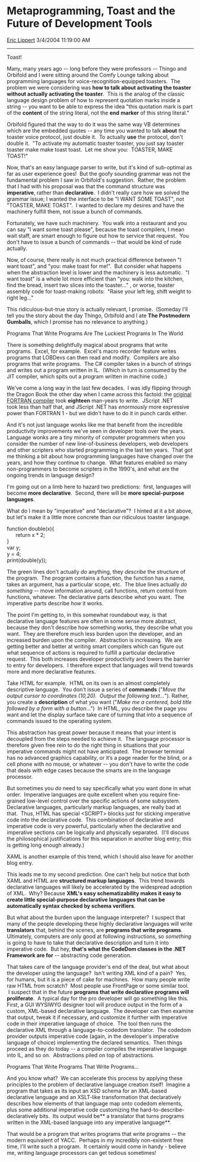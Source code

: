 <div id="page">

# Metaprogramming, Toast and the Future of Development Tools

[Eric Lippert](https://social.msdn.microsoft.com/profile/Eric%20Lippert) 3/4/2004 11:19:00 AM

-----

<div id="content">

<span>Toast\! </span>

<span></span>

<span>Many, many years ago -- long before they were professors -- Thingo and Orbifold and I were sitting around the Comfy Lounge talking about programming languages for voice-recognition-equipped toasters.  The problem we were considering was **<span>how to talk about activating the toaster without actually activating the toaster</span>**.  This is the analog of the classic language design problem of how to represent quotation marks inside a string -- you want to be able to express the idea "this quotation mark is part of the **<span>content</span>** of the string literal, not the **<span>end</span>** **<span>marker</span>** of this string literal."  </span>

<span></span>

<span>Orbifold figured that the way to do it was the same way VB determines which are the embedded quotes -- any time you wanted to talk **<span>about</span>** the toaster voice protocol, just double it.  To actually **<span>use</span>** the protocol, don't double it.  "To activate my automatic toaster toaster, you just say toaster toaster make make toast toast.  Let me show you:  TOASTER, MAKE TOAST\!"  </span>

<span></span>

<span>Now, that's an easy language parser to write, but it's kind of sub-optimal as far as user experience goes\!  But the goofy sounding grammar was not the fundamental problem I saw in Orbifold's suggestion.  Rather, the problem that I had with his proposal was that the command structure was **<span>imperative</span>**, rather than **<span>declarative</span>**.  I didn't really care how we solved the grammar issue; I wanted the interface to be "I WANT SOME TOAST", not "TOASTER, MAKE TOAST".  I wanted to declare my desires and have the machinery fulfill them, not issue a bunch of commands.  </span>

<span></span>

<span>Fortunately, we have such machinery.  You walk into a restaurant and you can say "I want some toast please", because the toast compilers, I mean wait staff, are smart enough to figure out how to service that request.  You don't have to issue a bunch of commands -- that would be kind of rude actually. </span>

<span></span>

<span>Now, of course, there really is not much practical difference between "I want toast", and "you: make toast for me\!".  But consider what happens when the abstraction level is lower and the machinery is less automatic.  "I want toast" is a whole lot more efficient than "you: walk into the kitchen, find the bread, insert two slices into the toaster…" , or worse, toaster assembly code for toast-making robots:  "Raise your left leg, shift weight to right leg…" </span>

<span></span>

<span>This ridiculous-but-true story is actually relevant, I promise.  (Someday I'll tell you the story about the day Thingo, Orbifold and I ate **<span>The Postmodern Gumballs</span>**, which I promise has no relevance to anything.) </span>

<span></span>

<span>Programs That Write Programs Are The Luckiest Programs In The World </span>

<span></span>

<span>There is something delightfully magical about programs that write programs.  Excel, for example.  Excel's macro recorder feature writes programs that LOBDevs can then read and modify.  Compilers are also programs that write programs.  The C\# compiler takes in a bunch of strings and writes out a program written in IL.  (Which in turn is consumed by the JIT compiler, which spits out a program written in machine code.) </span>

<span></span>

<span>We've come a long way in the last few decades.  I was idly flipping through the Dragon Book the other day when I came across this factoid: the [original FORTRAN compiler](http://www.paulgraham.com/history.html "http://www.paulgraham.com/history.html") took **<span>eighteen</span>** man-years to write.  JScript .NET took less than half that, and JScript .NET has *<span>enormously</span>* more expressive power than FORTRAN 1 - but we didn't have to do it in punch cards either. </span>

<span></span>

<span>And it's not just language wonks like me that benefit from the incredible productivity improvements we've seen in developer tools over the years.  Language wonks are a tiny minority of computer programmers when you consider the number of new line-of-business developers, web developers and other scripters who started programming in the last ten years.  That got me thinking a bit about how programming languages have changed over the years, and how they continue to change.  What features enabled so many non-programmers to become scripters in the 1990's, and what are the ongoing trends in language design? </span>

<span></span>

<span>I'm going out on a limb here to hazard two predictions:  first, languages will become **<span>more declarative</span>**.  Second, there will be **<span>more special-purpose languages</span>**. </span>

<span></span>

<span>What do I mean by "imperative" and "declarative"?  I hinted at it a bit above, but let's make it a little more concrete than our ridiculous toaster language. </span>

<span>function double(x){  
</span><span>      return x \* 2;  
</span><span>}  
</span><span>var y;  
</span><span>y = 4;  
</span><span>print(double(y)); </span>

<span></span>

<span>The green lines don't actually *<span>do</span>* anything, they *<span>describe</span>* the structure of the program.  The program contains a function, the function has a name, takes an argument, has a particular scope, etc.  The blue lines actually *<span>do something</span>* -- move information around, call functions, return control from functions, whatever. </span><span>The declarative parts describe *<span>what</span>* you want.  The imperative parts describe *<span>how</span>* it works. </span>

<span></span>

<span>The point I'm getting to, in this somewhat roundabout way, is that declarative language features are often in some sense more abstract, because they don't describe how something works, they describe what you want.  They are therefore much less burden upon the developer, and an increased burden upon the compiler.  Abstraction is increasing.  We are getting better and better at writing smart compilers which can figure out what sequence of actions is required to fulfill a particular declarative request.  This both increases developer productivity and lowers the barrier to entry for developers.  I therefore expect that languages will trend towards more and more declarative features.  </span>

<span></span>

<span>Take HTML for example.  HTML on its own is an almost completely descriptive language.  You don't issue a series of **<span>commands</span>** ("*<span>Move the output cursor to coordinates (10,20).  Output the following text…</span>*"). Rather, you create a **<span>description</span>** of what you want ("*<span>Make me a centered, bold title followed by a form with a button.</span>*..")  In HTML, you describe the page you want and let the display surface take care of turning that into a sequence of commands issued to the operating system.  </span>

<span></span>

<span>This abstraction has great power because it means that your intent is decoupled from the steps needed to achieve it.  The language processor is therefore given free rein to do the right thing in situations that your imperative commands might not have anticipated.  The browser terminal has no advanced graphics capability, or it’s a page reader for the blind, or a cell phone with no mouse, or whatever -- you don't have to write the code that deals with edge cases because the smarts are in the language processor. </span>

<span></span>

<span>But sometimes you *<span>do</span>* need to say specifically what you want done in what order.  Imperative languages are quite excellent when you require fine-grained low-level control over the specific actions of some subsystem. Declarative languages, particularly markup languages, are really bad at that.  Thus, HTML has special \<SCRIPT\> blocks just for sticking imperative code into the declarative code.  This combination of declarative and imperative code is very powerful, particularly when the declarative and imperative sections can be logically and physically separated.  (I'll discuss the philosophical justifications for this separation in another blog entry; this is getting long enough already.)   </span>

<span></span>

<span>XAML is another example of this trend, which I should also leave for another blog entry.  </span>

<span></span>

<span>This leads me to my second prediction. One can't help but notice that both XAML and HTML are **<span>structured markup languages</span>**.  This trend towards declarative languages will likely be accelerated by the widespread adoption of XML.  Why? Because **<span>XML's easy schematizability makes it easy to create little special-purpose declarative languages that can be automatically syntax checked by schema verifiers</span>**.  </span>

<span></span>

<span>But what about the burden upon the language interpreter?  I suspect that many of the people developing these highly declarative languages will write **<span>translators</span>** that, behind the scenes, are **<span>programs that write programs</span>**.  Ultimately, computers are only good at following instructions, so *<span>something</span>* is going to have to take that declarative description and turn it into imperative code.  But hey, **<span>that's what the CodeDom classes in the .NET Framework are for</span>** -- abstracting code generation.  </span>

<span></span>

<span>That takes care of the language provider's end of the deal, but what about the developer using the language?  Isn't writing XML kind of a pain?  Yes, for humans, but it is a piece of cake for machines.  How many people write raw HTML from scratch?  Most people use FrontPage or some similar tool.   I suspect that in the future **<span>programs that write declarative programs will proliferate</span>**.  A typical day for the pro developer will go something like this.  First, a GUI WYSIWYG designer tool will produce output in the form of a custom, XML-based declarative language.  The developer can then examine that output, tweak it if necessary, and customize it further with imperative code in their imperative language of choice.  The tool then runs the declarative XML through a language-to-codedom translator.  The codedom provider outputs imperative code (again, in the developer's imperative language of choice) implementing the declared semantics.  Then things proceed as they do today -- a compiler compiles the imperative language into IL, and so on.  Abstractions piled on top of abstractions. </span>

<span></span>

<span>Programs That Write Programs That Write Programs… </span>

<span></span>

<span>And you know what?  We can accelerate this process by applying these principles to the problem of declarative language creation itself\!  Imagine a program that takes as its input an XSD schema for an XML-based declarative language and an XSLT-like transformation that declaratively describes how elements of that language map onto codedom elements, plus some additional imperative code customizing the hard-to-describe-declaratively bits.  Its output would be**<span> a translator that turns programs written in the XML-based language into any imperative language</span>**.  </span>

<span></span>

<span>That would be a program that writes programs that write programs -- the modern equivalent of YACC.  Perhaps in my incredibly non-existent free time, I'll write such a program.  It certainly would come in handy - believe me, writing language processors can get tedious sometimes\!</span>

</div>

</div>

